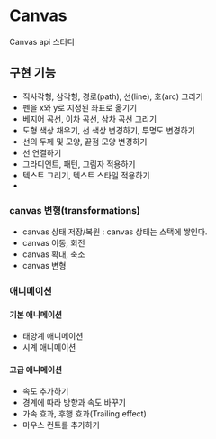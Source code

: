 # Canvas
Canvas api 스터디

## 구현 기능
- 직사각형, 삼각형, 경로(path), 선(line), 호(arc) 그리기
- 펜을 x와 y로 지정된 좌표로 옮기기
- 베지어 곡선, 이차 곡선, 삼차 곡선 그리기
- 도형 색상 채우기, 선 색상 변경하기, 투명도 변경하기
- 선의 두께 및 모양, 끝점 모양 변경하기
- 선 연결하기
- 그라디언트, 패턴, 그림자 적용하기
- 텍스트 그리기, 텍스트 스타일 적용하기
- 

### canvas 변형(transformations)
- canvas 상태 저장/복원 : canvas 상태는 스택에 쌓인다.
- canvas 이동, 회전
- canvas 확대, 축소
- canvas 변형

### 애니메이션
#### 기본 애니메이션
- 태양계 애니메이션
- 시계 애니메이션

#### 고급 애니메이션
- 속도 추가하기
- 경계에 따라 방향과 속도 바꾸기
- 가속 효과, 후행 효과(Trailing effect)
- 마우스 컨트롤 추가하기
